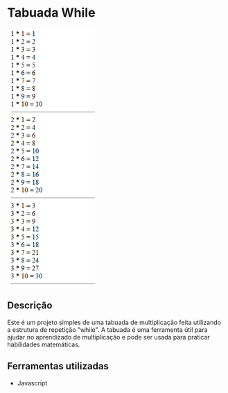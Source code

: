 # Tabuada While

![Imagem do programa](/img/Tabuada.png)

## Descrição

Este é um projeto simples de uma tabuada de multiplicação feita utilizando a estrutura de repetição "while". A tabuada é uma ferramenta útil para ajudar no aprendizado de multiplicação e pode ser usada para praticar habilidades matemáticas.

## Ferramentas utilizadas

- Javascript